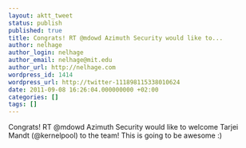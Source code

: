 ```yaml
---
layout: aktt_tweet
status: publish
published: true
title: Congrats! RT @mdowd Azimuth Security would like to...
author: nelhage
author_login: nelhage
author_email: nelhage@mit.edu
author_url: http://nelhage.com
wordpress_id: 1414
wordpress_url: http://twitter-111898115338010624
date: 2011-09-08 16:26:04.000000000 +02:00
categories: []
tags: []
---
```

Congrats! RT @mdowd Azimuth Security would like to welcome Tarjei Mandt (@kernelpool) to the team!  This is going to be awesome :)
